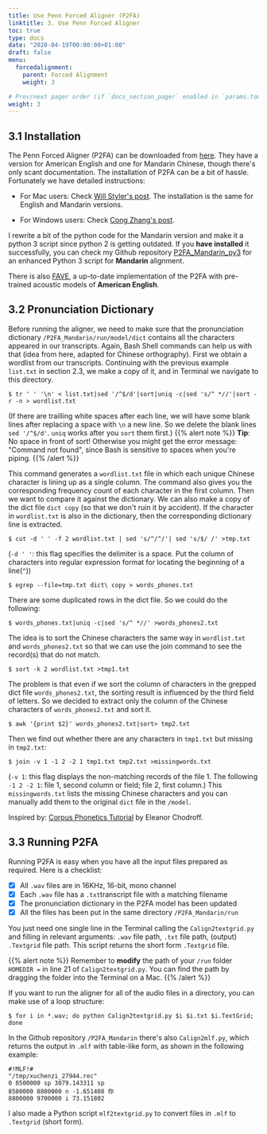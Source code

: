 ```yaml
---
title: Use Penn Forced Aligner (P2FA)
linktitle: 3. Use Penn Forced Aligner
toc: true
type: docs
date: "2020-04-19T00:00:00+01:00"
draft: false
menu:
  forcedalignment:
    parent: Forced Alignment
    weight: 3

# Prev/next pager order (if `docs_section_pager` enabled in `params.toml`)
weight: 3
---
```


## 3.1 Installation
The Penn Forced Aligner (P2FA) can be downloaded from [here](https://web.sas.upenn.edu/phonetics-lab/facilities/). They have a version for American English and one for Mandarin Chinese, though there's only scant documentation. The installation of P2FA can be a bit of hassle. Fortunately we have detailed instructions:

- For Mac users: Check [Will Styler's post](http://wstyler.ucsd.edu/posts/p2fa_mac.html). The installation is the same for English and Mandarin versions.

- For Windows users: Check [Cong Zhang's post](https://congzhanglinguist.wordpress.com/2018/09/03/p2fa_chinese_2/).

I rewrite a bit of the python code for the Mandarin version and make it a python 3 script since python 2 is getting outdated. If you **have installed** it successfully, you can check my Github repository [P2FA_Mandarin_py3](https://github.com/chenchenzi/P2FA_Mandarin_py3/tree/master) for an enhanced Python 3 script for **Mandarin** alignment.

There is also [FAVE](https://github.com/JoFrhwld/FAVE), a up-to-date implementation of the P2FA with pre-trained acoustic models of **American English**.

## 3.2 Pronunciation Dictionary
Before running the aligner, we need to make sure that the pronunciation dictionary `/P2FA_Mandarin/run/model/dict` contains all the characters appeared in our transcripts. Again, Bash Shell commands can help us with that (idea from here, adapted for Chinese orthography).
First we obtain a wordlist from our transcripts. Continuing with the previous example `list.txt` in section 2.3, we make a copy of it, and in Terminal we navigate to this directory.
```
$ tr ' ' '\n' < list.txt|sed '/^$/d'|sort|uniq -c|sed 's/^ *//'|sort -r -n > wordlist.txt
```
(If there are trailling white spaces after each line, we will have some blank lines after replacing a space with `\n` a new line. So we delete the blank lines `sed '/^$/d'`. `uniq` works after you `sort` them first.)
{{% alert note %}}
**Tip**: No space in front of sort! Otherwise you might get the error message: "Command not found", since Bash is sensitive to spaces when you're piping.
{{% /alert %}}

This command generates a `wordlist.txt` file in which each unique Chinese character is lining up as a single column. The command also gives you the corresponding frequency count of each character in the first column. Then we want to compare it against the dictionary. We can also make a copy of the dict file `dict copy` (so that we don't ruin it by accident). If the character in `wordlist.txt` is also in the dictionary, then the corresponding dictionary line is extracted.
```
$ cut -d ' ' -f 2 wordlist.txt | sed 's/^/^/'| sed 's/$/ /' >tmp.txt 
```
(`-d ' '`: this flag specifies the delimiter is a space. Put the column of characters into regular expression format for locating the beginning of a line(`^`))
```
$ egrep --file=tmp.txt dict\ copy > words_phones.txt
```

There are some duplicated rows in the dict file. So we could do the following:
```
$ words_phones.txt|uniq -c|sed 's/^ *//' >words_phones2.txt
```
The idea is to sort the Chinese characters the same way in `wordlist.txt` and `words_phones2.txt` so that we can use the join command to see the record(s) that do not match.
```
$ sort -k 2 wordlist.txt >tmp1.txt
```
The problem is that even if we sort the column of characters in the grepped dict file `words_phones2.txt`, the sorting result is influenced by the third field of letters. So we decided to extract only the column of the Chinese characters of `words_phones2.txt` and sort it.
```
$ awk '{print $2}' words_phones2.txt|sort> tmp2.txt
```
Then we find out whether there are any characters in `tmp1.txt` but missing in `tmp2.txt`:
```
$ join -v 1 -1 2 -2 1 tmp1.txt tmp2.txt >missingwords.txt
```
(`-v 1`: this flag displays the non-matching records of the file 1. The following `-1 2 -2 1`: file 1, second column or field; file 2, first column.)
This `missingwords.txt` lists the missing Chinese characters and you can manually add them to the original `dict` file in the `/model`.

Inspired by: [Corpus Phonetics Tutorial](https://eleanorchodroff.com/tutorial/index.html) by Eleanor Chodroff.

## 3.3 Running P2FA
Running P2FA is easy when you have all the input files prepared as required. Here is a checklist:

- [x] All `.wav` files are in 16KHz, 16-bit, mono channel
- [x] Each `.wav` file has a `.txt`transcript file with a matching filename
- [x] The pronunciation dictionary in the P2FA model has been updated
- [x] All the files has been put in the same directory `/P2FA_Mandarin/run`

You just need one single line in the Terminal calling the `Calign2textgrid.py` and filling in relevant arguments: `.wav` file path, `.txt` file path, (output) `.Textgrid` file path. This script returns the short form `.Textgrid` file.

{{% alert note %}}
Remember to **modify** the path of your `/run` folder `HOMEDIR =` in line 21 of `Calign2textgrid.py`. You can find the path by dragging the folder into the Terminal on a Mac.
{{% /alert %}}

If you want to run the aligner for all of the audio files in a directory, you can make use of a loop structure:
```
$ for i in *.wav; do python Calign2textgrid.py $i $i.txt $i.TextGrid; done
```
In the Github repository `/P2FA_Mandarin` there's also `Calign2mlf.py`, which returns the output in `.mlf` with table-like form, as shown in the following example:
```
#!MLF!#
"/tmp/xuchenzi_27944.rec"
0 8500000 sp 3079.143311 sp
8500000 8800000 n -1.651408 你
8800000 9700000 i 73.151802
```
I also made a Python script `mlf2textgrid.py` to convert files in `.mlf` to `.Textgrid` (short form).